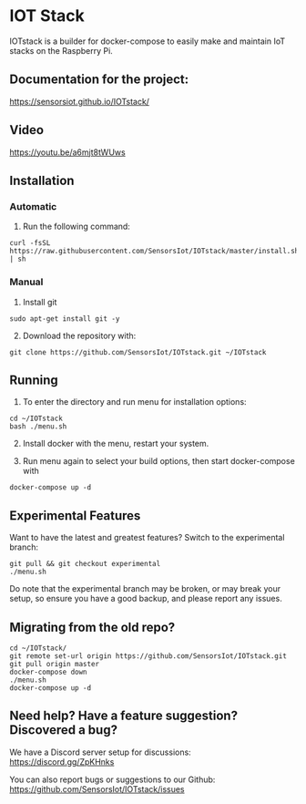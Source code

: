 # IOT Stack
IOTstack is a builder for docker-compose to easily make and maintain IoT stacks on the Raspberry Pi.


## Documentation for the project: 

https://sensorsiot.github.io/IOTstack/


## Video
https://youtu.be/a6mjt8tWUws


## Installation
### Automatic
1. Run the following command:
```
curl -fsSL https://raw.githubusercontent.com/SensorsIot/IOTstack/master/install.sh | sh
```

### Manual
1. Install git
```
sudo apt-get install git -y
```

2. Download the repository with:
```
git clone https://github.com/SensorsIot/IOTstack.git ~/IOTstack
```

## Running
1. To enter the directory and run menu for installation options:
```
cd ~/IOTstack
bash ./menu.sh
```

2. Install docker with the menu, restart your system.

3. Run menu again to select your build options, then start docker-compose with
```
docker-compose up -d
```

## Experimental Features
Want to have the latest and greatest features? Switch to the experimental branch:
```
git pull && git checkout experimental
./menu.sh
```

Do note that the experimental branch may be broken, or may break your setup, so ensure you have a good backup, and please report any issues.

## Migrating from the old repo?
```
cd ~/IOTstack/
git remote set-url origin https://github.com/SensorsIot/IOTstack.git
git pull origin master
docker-compose down
./menu.sh
docker-compose up -d
```

## Need help? Have a feature suggestion? Discovered a bug?
We have a Discord server setup for discussions: https://discord.gg/ZpKHnks

You can also report bugs or suggestions to our Github: https://github.com/SensorsIot/IOTstack/issues
